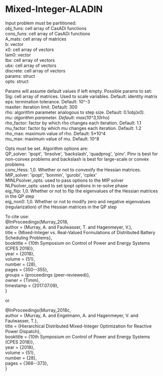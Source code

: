 # Mixed-Integer-ALADIN
Input problem must be partitioned:  
obj_funs: cell array of CasADi functions  
cons_funs: cell array of CasADi functions  
A_mats: cell array of matrices  
b: vector  
x0: cell array of vectors  
lam0: vector  
lbx: cell array of vectors  
ubx: cell array of vectors  
discrete: cell array of vectors  
params: struct  
opts: struct  

Params will assume default values if left empty. Possible params to set:  
Sig: cell array of matrices. Used to scale variables. Default: identity matrix  
eps: termination tolerance. Default: 10^-3  
maxiter: iteration limit. Default: 300  
rho: algorithm parameter analogous to step size. Default: 0.1*obj(x0).  
mu: algorithm parameter. Default: max(10^3,10*rho)  
rho_factor: factor by which rho changes each iteration. Default: 1.1  
mu_factor: factor by which mu changes each iteration. Default: 1.2  
rho_max: maximum value of rho. Default: 5*10^4  
mu_max: maximum value of mu. Default: 10^8  

Opts must be set. Algorithm options are:  
QP_solver: 'ipopt', 'linsolve', 'backslash', 'quadprog', 'pinv'. Pinv is best for non-convex problems and backslash is best for large-scale or convex problems  
conv_Hess: 1,0. Whether or not to convexify the Hessian matrices.  
MIP_solver: 'ipopt', 'bonmin', 'gurobi', 'cplex'  
MINLPsolver_opts: used to pass options to the MIP solver  
NLPsolver_opts: used to set ipopt options in re-solve phase  
eig_flip: 1,0. Whether or not to flip the eigenvalues of the Hessian matrices in the QP step  
eig_non0: 1,0. Whether or not to modify zero and negative eigenvalues (regularization) of the Hessian matrices in the QP step  

To cite use:  
@InProceedings{Murray_2018,  
  author    = {Murray, A. and Faulwasser, T. and Hagenmeyer, V.},  
  title     = {Mixed-Integer vs. Real-Valued Formulations of Distributed Battery Scheduling Problems},  
  booktitle = {10th Symposium on Control of Power and Energy Systems (CPES 2018)},  
  year      = {2018},  
  volume    = {51},  
  number    = {28},  
  pages     = {350--355},  
  groups    = {proceedings (peer-reviewed)},  
  owner     = {Timm},  
  timestamp = {2017.07.09},  
  }  
  
or

@InProceedings{Murray_2018c,  
  author    = {Murray, A. and Engelmann, A. and Hagenmeyer, V. and Faulwasser, T.},  
  title     = {Hierarchical Distributed Mixed-Integer Optimization for Reactive Power Dispatch},  
  booktitle = {10th Symposium on Control of Power and Energy Systems (CPES 2018)},  
  year      = {2018},  
  volume    = {51},  
  number    = {28},  
  pages     = {368--373},  
}  
